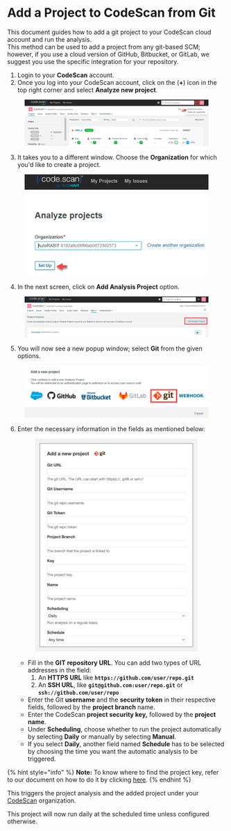 # Add a Project to CodeScan from Git

This document guides how to add a git project to your CodeScan cloud account and run the analysis.\
This method can be used to add a project from any git-based SCM; however, if you use a cloud version of GitHub, Bitbucket, or GitLab, we suggest you use the specific integration for your repository.

1. Login to your **CodeScan** account.
2. Once you log into your CodeScan account, click on the (**+**) icon in the top right corner and select **Analyze new project**.

<figure><img src="../../../../.gitbook/assets/image (31) (1) (1) (1) (1) (1) (1) (1) (1) (1) (1) (1) (1) (1).png" alt=""><figcaption></figcaption></figure>

3. It takes you to a different window. Choose the **Organization** for which you'd like to create a project.

<figure><img src="../../../../.gitbook/assets/image (32) (1) (1) (1) (1) (1) (1) (1) (1) (1) (1) (1) (1) (1).png" alt=""><figcaption></figcaption></figure>

4. In the next screen, click on **Add Analysis Project** option.

<figure><img src="../../../../.gitbook/assets/image (33) (1) (1) (1) (1) (1) (1) (1) (1) (1) (1) (1) (1) (1).png" alt=""><figcaption></figcaption></figure>

5. You will now see a new popup window; select **Git** from the given options.

<figure><img src="../../../../.gitbook/assets/image (34) (1) (1) (1) (1) (1) (1) (1) (1) (1) (1) (1) (1) (1).png" alt=""><figcaption></figcaption></figure>

6.  Enter the necessary information in the fields as mentioned below:

    <figure><img src="../../../../.gitbook/assets/image (36) (1) (1) (1) (1) (1) (1) (1) (1) (1) (1) (1) (1) (1).png" alt="" width="375"><figcaption></figcaption></figure>

    * Fill in the **GIT repository URL**. You can add two types of URL addresses in the field:
      1. An **HTTPS URL** like **`https://github.com/user/repo.git`**
      2. An **SSH URL**, like **`git@github.com:user/repo.git`** or  **`ssh://github.com/user/repo`**
    * Enter the Git **username** and the **security token** in their respective fields, followed by the **project branch** name.
    * Enter the CodeScan **project security key,** followed by the **project name**.
    * Under **Scheduling**, choose whether to run the project automatically by selecting **Daily** or manually by selecting **Manual**.
    * If you select **Daily**, another field named **Schedule** has to be selected by choosing the time you want the automatic analysis to be triggered.

{% hint style="info" %}
**Note:** To know where to find the project key, refer to our document on how to do it by clicking [here](https://knowledgebase.autorabit.com/codescan/docs/finding-your-project-key).
{% endhint %}

This triggers the project analysis and the added project under your [CodeScan](https://www.codescan.io/) organization.

This project will now run daily at the scheduled time unless configured otherwise.
